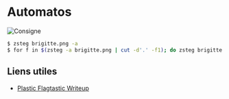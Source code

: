 # Automatos​

![Consigne](img/consigne.png)

```bash
$ zsteg brigitte.png -a
$ for f in $(zsteg -a brigitte.png | cut -d'.' -f1); do zsteg brigitte.png -E $f > zsteg_output/$f; done
```

## Liens utiles

- [Plastic Flagtastic Writeup](https://github.com/tghack/tg19hack/blob/master/forensics/plastic_flagtastic/writeup.md)